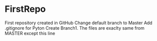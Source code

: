 # FirstRepo
First repository created in GitHub
Change default branch to Master
Add .gitignore for Pyton
Create Branch1. The files are exaclty same from MASTER except this line
